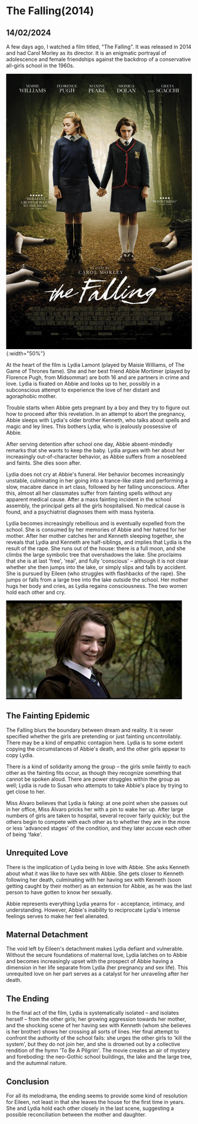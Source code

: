 # The Falling(2014)
## 14/02/2024

A few days ago, I watched a film titled, "The Falling". It was released in 2014 and had Carol Morley as its director. It is an enigmatic portrayal of adolescence and female friendships against the backdrop of a conservative all-girls school in the 1960s. 

![The Movie](https://github.com/CodingLife1024/blog-content/blob/main/images/fall1.jpg?raw=true){:width="50%"}


At the heart of the film is Lydia Lamont (played by Maisie Williams, of The Game of Thrones fame). She and her best friend Abbie Mortimer (played by Florence Pugh, from Midsommar) are both 16 and are partners in crime and love. Lydia is fixated on Abbie and looks up to her, possibly in a subconscious attempt to experience the love of her distant and agoraphobic mother. 

Trouble starts when Abbie gets pregnant by a boy and they try to figure out how to proceed after this revelation. In an attempt to abort the pregnancy, Abbie sleeps with Lydia's older brother Kenneth, who talks about spells and magic and ley lines. This bothers Lydia, who is jealously possessive of Abbie.

After serving detention after school one day, Abbie absent-mindedly remarks that she wants to keep the baby. Lydia argues with her about her increasingly out-of-character behavior, as Abbie suffers from a nosebleed and faints. She dies soon after.

Lydia does not cry at Abbie's funeral. Her behavior becomes increasingly unstable, culminating in her going into a trance-like state and performing a slow, macabre dance in art class, followed by her falling unconscious. After this, almost all her classmates suffer from fainting spells without any apparent medical cause. After a mass fainting incident in the school assembly, the principal gets all the girls hospitalised. No medical cause is found, and a psychiatrist diagnoses them with mass hysteria. 

Lydia becomes increasingly rebellious and is eventually expelled from the school. She is consumed by her memories of Abbie and her hatred for her mother. After her mother catches her and Kenneth sleeping together, she reveals that Lydia and Kenneth are half-siblings, and implies that Lydia is the result of the rape. She runs out of the house: there is a full moon, and she climbs the large symbolic tree that overshadows the lake. She proclaims that she is at last 'free', 'real', and fully 'conscious' – although it is not clear whether she then jumps into the lake, or simply slips and falls by accident. She is pursued by Eileen (who struggles with flashbacks of the rape). She jumps or falls from a large tree into the lake outside the school. Her mother hugs her body and cries, as Lydia regains consciousness. The two women hold each other and cry. 

![Lydia](https://github.com/CodingLife1024/blog-content/blob/main/images/fall2.jpg?raw=true)

## The Fainting Epidemic

The Falling blurs the boundary between dream and reality. It is never specified whether the girls are pretending or just fainting uncontrollably. There may be a kind of empathic contagion here. Lydia is to some extent copying the circumstances of Abbie's death, and the other girls appear to copy Lydia. 

There is a kind of solidarity among the group – the girls smile faintly to each other as the fainting fits occur, as though they recognize something that cannot be spoken aloud. There are power struggles within the group as well; Lydia is rude to Susan who attempts to take Abbie's place by trying to get close to her. 

Miss Alvaro believes that Lydia is faking: at one point when she passes out in her office, Miss Alvaro pricks her with a pin to wake her up.  After large numbers of girls are taken to hospital, several recover fairly quickly; but the others begin to compete with each other as to whether they are in the more or less 'advanced stages' of the condition, and they later accuse each other of being 'fake'. 

## Unrequited Love

There is the implication of Lydia being in love with Abbie. She asks Kenneth about what it was like to have sex with Abbie. She gets closer to Kenneth following her death, culminating with her having sex with Kenneth (soon getting caught by their mother) as an extension for Abbie, as he was the last person to have gotten to know her sexually. 

Abbie represents everything Lydia yearns for - acceptance, intimacy, and understanding. However, Abbie's inability to reciprocate Lydia's intense feelings serves to make her feel alienated. 

## Maternal Detachment

The void left by Eileen's detachment makes Lydia defiant and vulnerable. Without the secure foundations of maternal love, Lydia latches on to Abbie and becomes increasingly upset with the prospect of Abbie having a dimension in her life separate from Lydia (her pregnancy and sex life). This unrequited love on her part serves as a catalyst for her unraveling after her death. 

## The Ending

In the final act of the film, Lydia is systematically isolated – and isolates herself – from the other girls; her growing aggression towards her mother, and the shocking scene of her having sex with Kenneth (whom she believes is her brother) shows her crossing all sorts of lines. Her final attempt to confront the authority of the school fails: she urges the other girls to 'kill the system', but they do not join her, and she is drowned out by a collective rendition of the hymn 'To Be A Pilgrim'. The movie creates an air of mystery and foreboding: the neo-Gothic school buildings, the lake and the large tree, and the autumnal nature. 

## Conclusion

For all its melodrama, the ending seems to provide some kind of resolution for Eileen, not least in that she leaves the house for the first time in years. She and Lydia hold each other closely in the last scene, suggesting a possible reconciliation between the mother and daughter. 
